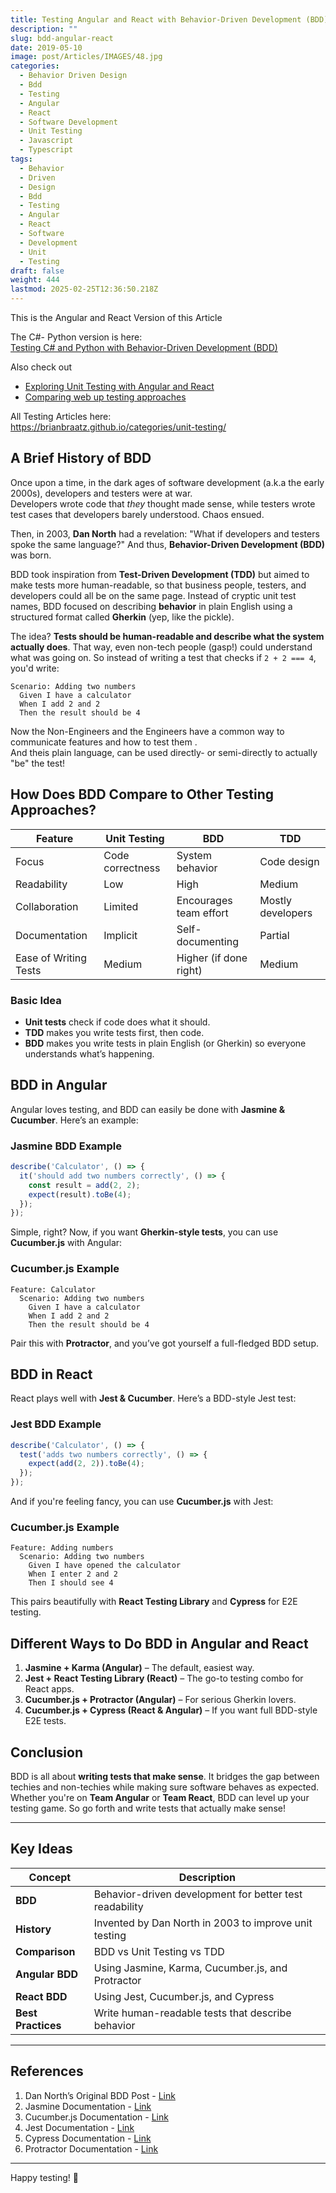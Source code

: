 ```yaml
---
title: Testing Angular and React with Behavior-Driven Development (BDD)
description: ""
slug: bdd-angular-react
date: 2019-05-10
image: post/Articles/IMAGES/48.jpg
categories:
  - Behavior Driven Design
  - Bdd
  - Testing
  - Angular
  - React
  - Software Development
  - Unit Testing
  - Javascript
  - Typescript
tags:
  - Behavior
  - Driven
  - Design
  - Bdd
  - Testing
  - Angular
  - React
  - Software
  - Development
  - Unit
  - Testing
draft: false
weight: 444
lastmod: 2025-02-25T12:36:50.218Z
---
```

This is the Angular and React Version of this Article

The C#- Python version is here:\
[Testing C# and Python with Behavior-Driven Development (BDD)](/post/Articles/_25new/BDD-Testing%20CSharp%20Python.md)

Also check out

* [Exploring Unit Testing with Angular and React](/post/Articles/_25new/Exploring%20Unit%20Testing%20Angular%20and%20React.md)
* [Comparing web up testing approaches](/post/Articles/_new6/Comparing%20web%20up%20testing%20approaches.md)

All Testing Articles here:\
https://brianbraatz.github.io/categories/unit-testing/

<!-- 
# Behavior Driven Design (BDD): Its History and How It Relates to Testing

## Once Upon a Time in Software Land...

You ever looked at a test case and thought, "What on Earth is this even testing?" You're not alone. Developers and testers have been scratching their heads at cryptic unit tests for years. Enter **Behavior Driven Development (BDD)**—the hero we didn't know we needed but totally deserve.

Imagine it's 2003. The internet is slow, flip phones are a thing, and unit tests are confusing as heck. Dan North, a software consultant, was tired of seeing developers struggle with writing meaningful tests. So, like any good problem solver, he invented a better way: **Behavior Driven Development**.

-->

## A Brief History of BDD

Once upon a time, in the dark ages of software development (a.k.a the early 2000s), developers and testers were at war.\
Developers wrote code that *they* thought made sense, while testers wrote test cases that developers barely understood. Chaos ensued.

Then, in 2003, **Dan North** had a revelation: "What if developers and testers spoke the same language?" And thus, **Behavior-Driven Development (BDD)** was born.

BDD took inspiration from **Test-Driven Development (TDD)** but aimed to make tests more human-readable, so that business people, testers, and developers could all be on the same page. Instead of cryptic unit test names, BDD focused on describing **behavior** in plain English using a structured format called **Gherkin** (yep, like the pickle).

The idea? **Tests should be human-readable and describe what the system actually does**. That way, even non-tech people (gasp!) could understand what was going on. So instead of writing a test that checks if `2 + 2 === 4`, you'd write:

```gherkin
Scenario: Adding two numbers
  Given I have a calculator
  When I add 2 and 2
  Then the result should be 4
```

Now the Non-Engineers and the Engineers have a common way to communicate features and how to test them .\
And theis plain language, can be used directly- or semi-directly to actually "be" the test!

## How Does BDD Compare to Other Testing Approaches?

| Feature               | Unit Testing     | BDD                    | TDD               |
| --------------------- | ---------------- | ---------------------- | ----------------- |
| Focus                 | Code correctness | System behavior        | Code design       |
| Readability           | Low              | High                   | Medium            |
| Collaboration         | Limited          | Encourages team effort | Mostly developers |
| Documentation         | Implicit         | Self-documenting       | Partial           |
| Ease of Writing Tests | Medium           | Higher (if done right) | Medium            |

### Basic Idea

* **Unit tests** check if code does what it should.
* **TDD** makes you write tests first, then code.
* **BDD** makes you write tests in plain English (or Gherkin) so everyone understands what’s happening.

## BDD in Angular

Angular loves testing, and BDD can easily be done with **Jasmine & Cucumber**. Here’s an example:

### Jasmine BDD Example

```typescript
describe('Calculator', () => {
  it('should add two numbers correctly', () => {
    const result = add(2, 2);
    expect(result).toBe(4);
  });
});
```

Simple, right? Now, if you want **Gherkin-style tests**, you can use **Cucumber.js** with Angular:

### Cucumber.js Example

```gherkin
Feature: Calculator
  Scenario: Adding two numbers
    Given I have a calculator
    When I add 2 and 2
    Then the result should be 4
```

Pair this with **Protractor**, and you’ve got yourself a full-fledged BDD setup.

## BDD in React

React plays well with **Jest & Cucumber**. Here’s a BDD-style Jest test:

### Jest BDD Example

```typescript
describe('Calculator', () => {
  test('adds two numbers correctly', () => {
    expect(add(2, 2)).toBe(4);
  });
});
```

And if you're feeling fancy, you can use **Cucumber.js** with Jest:

### Cucumber.js Example

```gherkin
Feature: Adding numbers
  Scenario: Adding two numbers
    Given I have opened the calculator
    When I enter 2 and 2
    Then I should see 4
```

This pairs beautifully with **React Testing Library** and **Cypress** for E2E testing.

## Different Ways to Do BDD in Angular and React

1. **Jasmine + Karma (Angular)** – The default, easiest way.
2. **Jest + React Testing Library (React)** – The go-to testing combo for React apps.
3. **Cucumber.js + Protractor (Angular)** – For serious Gherkin lovers.
4. **Cucumber.js + Cypress (React & Angular)** – If you want full BDD-style E2E tests.

## Conclusion

BDD is all about **writing tests that make sense**. It bridges the gap between techies and non-techies while making sure software behaves as expected. Whether you're on **Team Angular** or **Team React**, BDD can level up your testing game. So go forth and write tests that actually make sense!

***

## Key Ideas

| Concept            | Description                                             |
| ------------------ | ------------------------------------------------------- |
| **BDD**            | Behavior-driven development for better test readability |
| **History**        | Invented by Dan North in 2003 to improve unit testing   |
| **Comparison**     | BDD vs Unit Testing vs TDD                              |
| **Angular BDD**    | Using Jasmine, Karma, Cucumber.js, and Protractor       |
| **React BDD**      | Using Jest, Cucumber.js, and Cypress                    |
| **Best Practices** | Write human-readable tests that describe behavior       |

***

## References

1. Dan North’s Original BDD Post - [Link](https://dannorth.net/introducing-bdd/)
2. Jasmine Documentation - [Link](https://jasmine.github.io/)
3. Cucumber.js Documentation - [Link](https://cucumber.io/docs/)
4. Jest Documentation - [Link](https://jestjs.io/)
5. Cypress Documentation - [Link](https://www.cypress.io/)
6. Protractor Documentation - [Link](https://www.protractortest.org/)

***

Happy testing! 🚀
